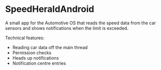 # SpeedHeraldAndroid

A small app for the Automotive OS that reads the speed data from the car sensors and shows notifications when the limit is exceeded.

Technical features:
- Reading car data off the main thread
- Permission checks
- Heads up notifications
- Notification centre entries
